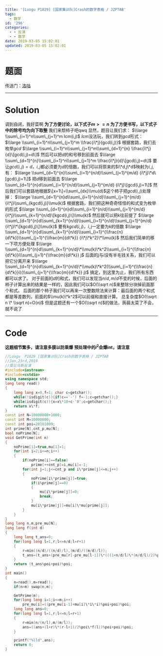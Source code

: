 ```yaml
---
title: '[Luogu P1829] [国家集训队]Crash的数字表格 / JZPTAB'
tags:
  - 数学
id: '296'
categories:
  - - 反演
  - - 数学
date: 2019-03-05 15:02:01
updated: 2019-03-05 15:02:01
---
```


# 题面

传送门：[洛咕](https://www.luogu.org/problemnew/show/P1829)

* * *

# Solution

调到自闭，我好菜啊 **为了方便讨论，以下式子$m>=n$** **为了方便书写，以下式子中的除号均为向下取整** 我们来颓柿子吧qwq 显然，题目让我们求： $\\large \\sum\_{i=1}^n\\sum\_{j=1}^m lcm(i,j)$ $lcm$没法玩，我们转到$gcd$形式： $\\large \\sum\_{i=1}^n\\sum\_{j=1}^m \\frac{i\*j}{gcd(i,j)}$ 根据套路，我们去枚举$gcd$ $\\large \\sum\_{i=1}^n\\sum\_{j=1}^m\\sum\_{d=1}^{n} \\frac{i\*j}{d}\[gcd(i,j)=d\]$ 然后可以把$d$的和号移到前面去 $\\large \\sum\_{d=1}^{n}\\sum\_{i=1}^n\\sum\_{j=1}^m \\frac{i\*j}{d}\[gcd(i,j)=d\]$ 要让$gcd(i,j)=d$，$i,j$都必须要为$d$的倍数，我们可以将原来的$i\*d,j\*d$映射为$i,j$,有： $\\large \\sum\_{d=1}^{n}\\sum\_{i=1}^{n/d}\\sum\_{j=1}^{m/d} {i\*j}\*d\[gcd(i,j)=1\]$ 把$d$移到前面去 $\\large \\sum\_{d=1}^{n}d\\sum\_{i=1}^{n/d}\\sum\_{j=1}^{m/d} {i\*j}\[gcd(i,j)=1\]$ 然后我们可以套路地根据$\[x=1\]=\\sum\_{dx}\\mu(d)$这个柿子把$gcd(i,j)$处理掉： $\\large \\sum\_{d=1}^{n}d\\sum\_{i=1}^{n/d}\\sum\_{j=1}^{m/d} {i\*j}\\sum\_{kgcd(i,j)}\\mu(k)$ 根据套路，我们把这种奇奇怪怪的和式变为枚举的形式 $\\large \\sum\_{d=1}^{n}d\\sum\_{i=1}^{n/d}\\sum\_{j=1}^{m/d} {i\*j}\\sum\_{k=1}^{n/d}\[kgcd(i,j)\]\\mu(k)$ 然后就可以把$k$往前提了 $\\large \\sum\_{d=1}^{n}d\\sum\_{k=1}^{n/d}\\sum\_{i=1}^{n/d}\\sum\_{j=1}^{m/d} {i\*j}\*\[kgcd(i,j)\]\\mu(k)$ 要有$kgcd(i,j)$，$i,j$一定要为$k$的倍数 $\\large \\sum\_{d=1}^{n}d\\sum\_{k=1}^{n/d}\\sum\_{i=1}^{\\frac{n}{d\*k}}\\sum\_{j=1}^{\\frac{m}{d\*k}} {i\*j\*k^2}\*\\mu(k)$ 然后我们简单的移一下项方便处理 $\\large \\sum\_{d=1}^{n}d\\sum\_{k=1}^{n/d}\*\\mu(k)\*k^2\\sum\_{i=1}^{\\frac{n}{d\*k}}i\\sum\_{j=1}^{\\frac{m}{d\*k}} j$ 后面的$j$与$i$没有半毛钱关系，我们可以把它分离开来 $\\large \\sum\_{d=1}^{n}d\\sum\_{k=1}^{n/d}\*\\mu(k)\*k^2(\\sum\_{i=1}^{\\frac{n}{d\*k}}i)(\\sum\_{j=1}^{\\frac{m}{d\*k}} j)$ 搞定，到这里为止，我们所有东西都可以求了。 对于前面的$d$的和式，我们可以发现当$n/d,m/d$不变的时候，后面的柿子计算出来的结果是一样的，因此我们可以$O(\\sqrt n)$来整除分块掉前面那个和式。 后面的那个柿子我们可以再来一次整数除法来计算：最后面的两个和式都是等差数列，前面的$\\mu(k)\*k^2$可以前缀和直接计算。 总复杂度$O(\\sqrt n \* \\sqrt n)=O(n)$ 但是这题还有一个$O(\\sqrt n)$的做法，蒟蒻太菜了不会，就不说了

* * *

# Code

**这题细节繁多，请注意多膜以防乘爆** **预处理中的$i^2$会爆int，请注意**

```cpp
//Luogu  P1829 [国家集训队]Crash的数字表格 / JZPTAB
//Jan,23rd,2019
//莫比乌斯反演
#include<iostream>
#include<cstdio>
using namespace std;
long long read()
{
    long long x=0,f=1; char c=getchar();
    while(!isdigit(c)){if(c=='-') f=-1;c=getchar();}
    while(isdigit(c)){x=x\*10+c-'0';c=getchar();}
    return x\*f;
}
const int N=10000000+1000;
const int M=10000000;
const int poi=20101009;
int prime[N],cnt_p,mu[N];
bool noPrime[N];
void GetPrime(int n)
{
    noPrime[1]=true,mu[1]=1;
    for(int i=2;i<=n;i++)
    {
        if(noPrime[i]==false)
            prime[++cnt_p]=i,mu[i]=-1;
        for(int j=1;j<=cnt_p and i\*prime[j]<=n;j++)
        {
            noPrime[i\*prime[j]]=true;
            if(i%prime[j]==0)
            {
                mu[i\*prime[j]]=0;
                break;
            }
            mu[i\*prime[j]]=mu[i]\*mu[prime[j]];
        }
    }
}
long long n,m,pre_mu[N];
long long f(int d)
{
    long long t_ans=0;
    for(long long l=1,r;l<=n/d;l=r+1)
    {
        r=min((n/d)/((n/d)/l),(m/d)/((m/d)/l));
        t_ans=(t_ans+(pre_mu[r]-pre_mu[l-1])\*(((1+n/d/l)\*(n/d/l)/2)%poi)%poi\*(((1+m/d/l)\*(m/d/l)/2)%poi))%poi;
    }
    return (t_ans%poi+poi)%poi;
}
int main()
{
    n=read(),m=read();
    if(n>m) swap(n,m);

    GetPrime(m);
    for(long long i=1;i<=m;i++)
        pre_mu[i]=((pre_mu[i-1]+mu[i]\*i\*i)%poi+poi)%poi;
    long long ans=0;
    for(long long l=1,r;l<=n;l=r+1)
    {
        r=min(n/(n/l),m/(m/l));
        ans=((ans+(l+r)\*(r-l+1)/2%poi\*f(l))%poi+poi)%poi;
    }

    printf("%lld",ans);
    return 0;
}

```